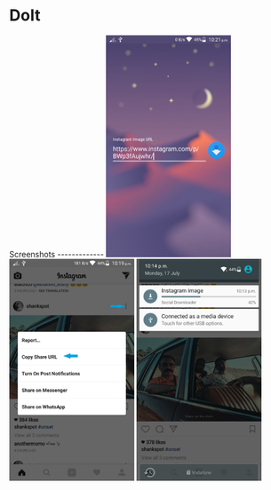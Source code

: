 # DoIt
Screenshots
-------------  <img src="screenshots/src1.jpeg" height="400" alt="Screenshot"/> <img src="screenshots/src2.jpeg" height="400" alt="Screenshot"/> <img src="screenshots/src3.jpeg" height="400" alt="Screenshot"/>